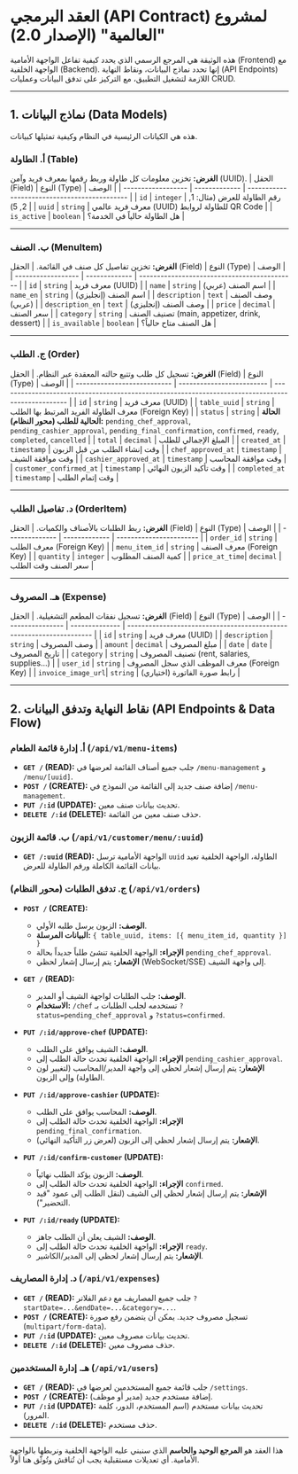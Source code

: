 # العقد البرمجي (API Contract) لمشروع "العالمية" (الإصدار 2.0)

هذه الوثيقة هي المرجع الرسمي الذي يحدد كيفية تفاعل الواجهة الأمامية (Frontend) مع الواجهة الخلفية (Backend). إنها تحدد نماذج البيانات، ونقاط النهاية (API Endpoints) اللازمة لتشغيل التطبيق، مع التركيز على تدفق البيانات وعمليات CRUD.

---

## 1. نماذج البيانات (Data Models)

هذه هي الكيانات الرئيسية في النظام وكيفية تمثيلها كبيانات.

### أ. الطاولة (Table)
**الغرض:** تخزين معلومات كل طاولة وربط رقمها بمعرف فريد وآمن (UUID).
| الحقل (Field)     | النوع (Type) | الوصف                                        |
| ------------------ | ------------- | -------------------------------------------- |
| `id`               | `integer`     | رقم الطاولة للعرض (مثال: 1, 2, 5)            |
| `uuid`             | `string`      | معرف فريد عالمي (UUID) للطاولة لروابط QR Code |
| `is_active`        | `boolean`     | هل الطاولة حالياً في الخدمة؟                 |

---
### ب. الصنف (MenuItem)
**الغرض:** تخزين تفاصيل كل صنف في القائمة.
| الحقل (Field)     | النوع (Type) | الوصف                                        |
| ------------------ | ------------- | -------------------------------------------- |
| `id`               | `string`      | معرف فريد (UUID)                            |
| `name`             | `string`      | اسم الصنف (عربي)                            |
| `name_en`          | `string`      | اسم الصنف (إنجليزي)                         |
| `description`      | `text`        | وصف الصنف (عربي)                           |
| `description_en`   | `text`        | وصف الصنف (إنجليزي)                         |
| `price`            | `decimal`     | سعر الصنف                                   |
| `category`         | `string`      | تصنيف الصنف (main, appetizer, drink, dessert) |
| `is_available`     | `boolean`     | هل الصنف متاح حالياً؟                      |

---
### ج. الطلب (Order)
**الغرض:** تسجيل كل طلب وتتبع حالته المعقدة عبر النظام.
| الحقل (Field)              | النوع (Type)             | الوصف                                                                                              |
| --------------------------- | ------------------------- | ------------------------------------------------------------------------------------------------- |
| `id`                        | `string`                  | معرف فريد (UUID)                                                                                |
| `table_uuid`                | `string`                  | معرف الطاولة الفريد المرتبط بها الطلب (Foreign Key)                                                |
| `status`                    | `string`                  | **الحالة الحالية للطلب (محور النظام):** `pending_chef_approval`, `pending_cashier_approval`, `pending_final_confirmation`, `confirmed`, `ready`, `completed`, `cancelled` |
| `total`                     | `decimal`                 | المبلغ الإجمالي للطلب                                                                           |
| `created_at`                | `timestamp`               | وقت إنشاء الطلب من قبل الزبون                                                                    |
| `chef_approved_at`          | `timestamp`               | وقت موافقة الشيف                                                                                |
| `cashier_approved_at`       | `timestamp`               | وقت موافقة المحاسب                                                                              |
| `customer_confirmed_at`     | `timestamp`               | وقت تأكيد الزبون النهائي                                                                       |
| `completed_at`              | `timestamp`               | وقت إتمام الطلب                                                                                 |

---
### د. تفاصيل الطلب (OrderItem)
**الغرض:** ربط الطلبات بالأصناف والكميات.
| الحقل (Field) | النوع (Type) | الوصف                    |
| -------------- | ------------- | ----------------------- |
| `order_id`     | `string`      | معرف الطلب (Foreign Key) |
| `menu_item_id` | `string`      | معرف الصنف (Foreign Key) |
| `quantity`     | `integer`     | كمية الصنف المطلوب     |
| `price_at_time`| `decimal`     | سعر الصنف وقت الطلب    |

---
### هـ. المصروف (Expense)
**الغرض:** تسجيل نفقات المطعم التشغيلية.
| الحقل (Field)   | النوع (Type)   | الوصف                                                               |
| ---------------- | -------------- | -------------------------------------------------------------------- |
| `id`             | `string`       | معرف فريد (UUID)                                                    |
| `description`    | `string`       | وصف المصروف                                                        |
| `amount`         | `decimal`      | مبلغ المصروف                                                        |
| `date`           | `date`         | تاريخ المصروف                                                       |
| `category`       | `string`       | تصنيف المصروف (rent, salaries, supplies...)                          |
| `user_id`        | `string`       | معرف الموظف الذي سجل المصروف (Foreign Key)                           |
| `invoice_image_url`| `string`     | رابط صورة الفاتورة (اختياري)                                        |

---

## 2. نقاط النهاية وتدفق البيانات (API Endpoints & Data Flow)

### أ. إدارة قائمة الطعام (`/api/v1/menu-items`)
*   **`GET /` (READ):** جلب جميع أصناف القائمة لعرضها في `/menu-management` و `/menu/[uuid]`.
*   **`POST /` (CREATE):** إضافة صنف جديد إلى القائمة من النموذج في `/menu-management`.
*   **`PUT /:id` (UPDATE):** تحديث بيانات صنف معين.
*   **`DELETE /:id` (DELETE):** حذف صنف معين من القائمة.

### ب. قائمة الزبون (`/api/v1/customer/menu/:uuid`)
*   **`GET /:uuid` (READ):** الواجهة الأمامية ترسل `uuid` الطاولة، الواجهة الخلفية تعيد بيانات القائمة الكاملة ورقم الطاولة للعرض.

### ج. تدفق الطلبات (محور النظام) (`/api/v1/orders`)
*   **`POST /` (CREATE):**
    *   **الوصف:** الزبون يرسل طلبه الأولي.
    *   **البيانات المرسلة:** `{ table_uuid, items: [{ menu_item_id, quantity }] }`
    *   **الإجراء:** الواجهة الخلفية تنشئ طلباً جديداً بحالة `pending_chef_approval`.
    *   **الإشعار:** يتم إرسال إشعار لحظي (WebSocket/SSE) إلى واجهة الشيف.

*   **`GET /` (READ):**
    *   **الوصف:** جلب الطلبات لواجهة الشيف أو المدير.
    *   **الاستخدام:** `/chef` تستخدمه لجلب الطلبات بـ `?status=pending_chef_approval` و `?status=confirmed`.

*   **`PUT /:id/approve-chef` (UPDATE):**
    *   **الوصف:** الشيف يوافق على الطلب.
    *   **الإجراء:** الواجهة الخلفية تحدث حالة الطلب إلى `pending_cashier_approval`.
    *   **الإشعار:** يتم إرسال إشعار لحظي إلى واجهة المدير/المحاسب (لتغيير لون الطاولة) وإلى الزبون.

*   **`PUT /:id/approve-cashier` (UPDATE):**
    *   **الوصف:** المحاسب يوافق على الطلب.
    *   **الإجراء:** الواجهة الخلفية تحدث حالة الطلب إلى `pending_final_confirmation`.
    *   **الإشعار:** يتم إرسال إشعار لحظي إلى الزبون (لعرض زر التأكيد النهائي).

*   **`PUT /:id/confirm-customer` (UPDATE):**
    *   **الوصف:** الزبون يؤكد الطلب نهائياً.
    *   **الإجراء:** الواجهة الخلفية تحدث حالة الطلب إلى `confirmed`.
    *   **الإشعار:** يتم إرسال إشعار لحظي إلى الشيف (لنقل الطلب إلى عمود "قيد التحضير").

*   **`PUT /:id/ready` (UPDATE):**
    *   **الوصف:** الشيف يعلن أن الطلب جاهز.
    *   **الإجراء:** الواجهة الخلفية تحدث حالة الطلب إلى `ready`.
    *   **الإشعار:** يتم إرسال إشعار لحظي إلى المدير/الكاشير.

### د. إدارة المصاريف (`/api/v1/expenses`)
*   **`GET /` (READ):** جلب جميع المصاريف مع دعم الفلاتر `?startDate=...&endDate=...&category=...`.
*   **`POST /` (CREATE):** تسجيل مصروف جديد. يمكن أن يتضمن رفع صورة (`multipart/form-data`).
*   **`PUT /:id` (UPDATE):** تحديث بيانات مصروف معين.
*   **`DELETE /:id` (DELETE):** حذف مصروف معين.

### هـ. إدارة المستخدمين (`/api/v1/users`)
*   **`GET /` (READ):** جلب قائمة جميع المستخدمين لعرضها في `/settings`.
*   **`POST /` (CREATE):** إضافة مستخدم جديد (مدير أو موظف).
*   **`PUT /:id` (UPDATE):** تحديث بيانات مستخدم (اسم المستخدم، الدور، كلمة المرور).
*   **`DELETE /:id` (DELETE):** حذف مستخدم.

---
هذا العقد هو **المرجع الوحيد والحاسم** الذي سنبني عليه الواجهة الخلفية ونربطها بالواجهة الأمامية. أي تعديلات مستقبلية يجب أن تُناقش وتُوثّق هنا أولاً.
